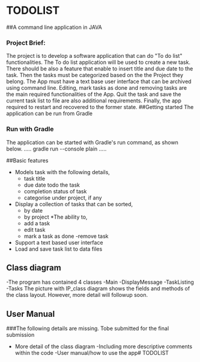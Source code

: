 # TODOLIST
##A command line application in JAVA
### Project Brief:
The project is to develop a software application that can do "To do list" functionalities.
The To do list application will be used to create a new task. There should be also a feature that enable to insert title and due date to the task. Then the tasks must be categorized based on the the Project they belong.
The App must have a text base user interface that can be archived using command line.
Editing, mark tasks as done and removing tasks are the main required functionalities of the App.
Quit the task and save the current task list to file are also additional requirements. Finally, the app required to restart and recovered to the former state.
##Getting started
The application can be run from Gradle
### Run with Gradle
The application can be started with Gradle's run command, as shown below.
.....
gradle run --console plain
.....

##Basic features
* Models task with the following details,
    - task title
    - due date todo the task
    - completion status of task
    - categorise under project, if any
* Display a collection of tasks that can be sorted,
    - by date
    - by project
      *The ability to,
    - add a task
    - edit task
    - mark a task as done
      -remove task
* Support a text based user interface
* Load and save task list to data files
## Class diagram
-The program has contained 4 classes
-Main
-DisplayMessage
-TaskListing
-Tasks
The picture with IP_class diagram shows the fields and methods of the class layout. However, more detail will followup soon.

## User Manual
###The following details are missing. Tobe submitted for the final submission
- More detail of the class diagram
  -Including more descriptive comments within the code
  -User manual/how to use the app# TODOLIST
